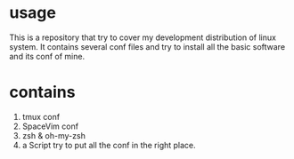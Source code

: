 # usage
This is a repository that try to cover my development distribution of linux system.
It contains several conf files and try to install all the basic software and its conf of mine.
# contains
1. tmux conf
2. SpaceVim conf
4. zsh & oh-my-zsh
3. a Script try to put all the conf in the right place.

